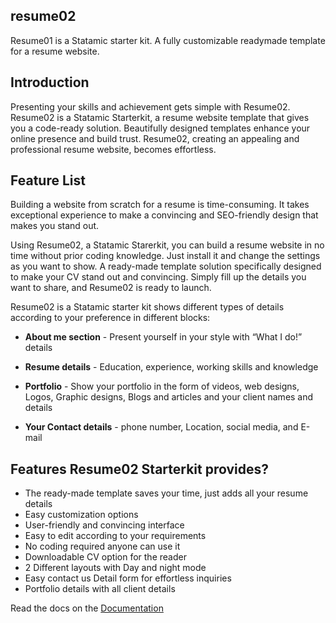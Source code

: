 ## resume02

Resume01 is a Statamic starter kit. A fully customizable readymade template for a resume website. 

## Introduction 

Presenting your skills and achievement gets simple with Resume02. Resume02 is a Statamic Starterkit, a resume website template that gives you a code-ready solution. Beautifully designed templates enhance your online presence and build trust. Resume02, creating an appealing and professional resume website, becomes effortless.  

## Feature List 

Building a website from scratch for a resume is time-consuming. It takes exceptional experience to make a convincing and SEO-friendly design that makes you stand out.   

Using Resume02, a Statamic Starerkit, you can build a resume website in no time without prior coding knowledge. Just install it and change the settings as you want to show. A ready-made template solution specifically designed to make your CV stand out and convincing. Simply fill up the details you want to share, and Resume02 is ready to launch. 

Resume02 is a Statamic starter kit shows different types of details according to your preference in different blocks: 

- **About me section** - Present yourself in your style with “What I do!” details 

- **Resume details** - Education, experience, working skills and knowledge 

- **Portfolio** - Show your portfolio in the form of videos, web designs, Logos, Graphic designs, Blogs and articles and your client names and details 

- **Your Contact details** - phone number, Location, social media, and E-mail 

##  Features Resume02 Starterkit provides? 

- The ready-made template saves your time, just adds all your resume details 
- Easy customization options 
- User-friendly and convincing interface  
- Easy to edit according to your requirements  
- No coding required anyone can use it 
- Downloadable CV option for the reader  
- 2 Different layouts with Day and night mode  
- Easy contact us Detail form for effortless inquiries  
- Portfolio details with all client details 

Read the docs on the [Documentation](DOCUMENTATION.md)